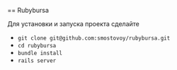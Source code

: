 == Rubybursa

Для установки и запуска проекта сделайте

* `git clone git@github.com:smostovoy/rubybursa.git`
* `cd rubybursa`
* `bundle install`
* `rails server`
